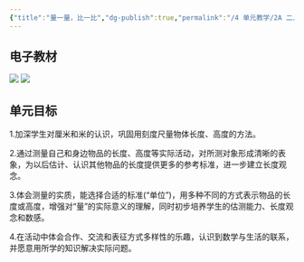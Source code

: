 ```yaml
---
{"title":"量一量，比一比","dg-publish":true,"permalink":"/4 单元教学/2A 二上/6-1 量一量，比一比/","dgPassFrontmatter":true,"noteIcon":""}
---
```




## 电子教材

<p class="grid-4">
	<img loading="lazy" decoding="async" src="https://book.pep.com.cn/1221001201131/files/mobile/94.jpg">
	<img loading="lazy" decoding="async" src="https://book.pep.com.cn/1221001201131/files/mobile/95.jpg">
</p>


## 单元目标

1.加深学生对厘米和米的认识，巩固用刻度尺量物体长度、高度的方法。

2.通过测量自己和身边物品的长度、高度等实际活动，对所测对象形成清晰的表象，为以后估计、认识其他物品的长度提供更多的参考标准，进一步建立长度观念。

3.体会测量的实质，能选择合适的标准(“单位”)，用多种不同的方式表示物品的长度或高度，增强对“量”的实际意义的理解，同时初步培养学生的估测能力、长度观念和数感。

4.在活动中体会合作、交流和表征方式多样性的乐趣，认识到数学与生活的联系，并愿意用所学的知识解决实际问题。